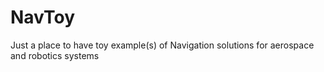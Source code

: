# NavToy
Just a place to have toy example(s) of Navigation solutions for aerospace and robotics systems
